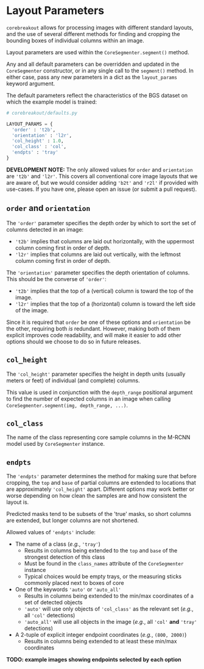 # Layout Parameters

`corebreakout` allows for processing images with different standard layouts, and the use of several different methods for finding and cropping the bounding boxes of individual columns within an image.

Layout parameters are used within the `CoreSegmenter.segment()` method.

Any and all default parameters can be overridden and updated in the `CoreSegmenter` constructor, or in any single call to the `segment()` method. In either case, pass any new parameters in a dict as the `layout_params` keyword argument.


The default parameters reflect the characteristics of the BGS dataset on which the example model is trained:
```python
# corebreakout/defaults.py

LAYOUT_PARAMS = {
  'order' : 't2b',
  'orientation' : 'l2r',
  'col_height' : 1.0,
  'col_class' : 'col',
  'endpts' : 'tray'
}
```

**DEVELOPMENT NOTE:** The only allowed values for `order` and `orientation` are `'t2b'` and `'l2r'`. This covers all conventional core image layouts that we are aware of, but we would consider adding `'b2t'` and `'r2l'` if provided with use-cases. If you have one, please open an issue (or submit a pull request).

## `order` and `orientation`

The `'order'` parameter specifies the depth order by which to sort the set of columns detected in an image:
- `'t2b'` implies that columns are laid out horizontally, with the uppermost column coming first in order of depth.
- `'l2r'` implies that columns are laid out vertically, with the leftmost column coming first in order of depth.

The `'orientation'` parameter specifies the depth orientation of columns. This should be the converse of `'order'`:
 - `'t2b'` implies that the top of a (vertical) column is toward the top of the image.
 - `'l2r'` implies that the top of a (horizontal) column is toward the left side of the image.

Since it is required that `order` be one of these options and `orientation` be the other, requiring both *is* redundant. However, making both of them explicit improves code readability, and will make it easier to add other options should we choose to do so in future releases.


## `col_height`

The `'col_height'` parameter specifies the height in depth units (usually meters or feet) of individual (and complete) columns.

This value is used in conjunction with the `depth_range` positional argument to find the number of expected columns in an image when calling `CoreSegmenter.segment(img, depth_range, ...)`.

## `col_class`

The name of the class representing core sample columns in the M-RCNN model used by `CoreSegmenter` instance.

## `endpts`

The `'endpts'` parameter determines the method for making sure that before cropping, the `top` and `base` of partial columns are extended to locations that are approximately `'col_height'` apart. Different options may work better or worse depending on how clean the samples are and how consistent the layout is.

Predicted masks tend to be subsets of the 'true' masks, so short columns are extended, but longer columns are not shortened.

Allowed values of `'endpts'` include:
- The name of a class (*e.g.*, `'tray'`)
    - Results in columns being extended to the `top` and `base` of the strongest detection of this class
    - Must be found in the `class_names` attribute of the `CoreSegmenter` instance
    - Typical choices would be empty trays, or the measuring sticks commonly placed next to boxes of core
- One of the keywords `'auto'` or `'auto_all'`
    - Results in columns being extended to the min/max coordinates of a set of detected objects
    - `'auto'` will use only objects of `'col_class'` as the relevant set (*e.g.*, all `'col'` detections)
    - `'auto_all'` will use all objects in the image (*e.g.*, all `'col'` **and** `'tray'` detections)
- A 2-tuple of explicit integer endpoint coordinates (*e.g.*, `(800, 2000)`)
    - Results in columns being extended to at least these min/max coordinates

**TODO: example images showing endpoints selected by each option**
